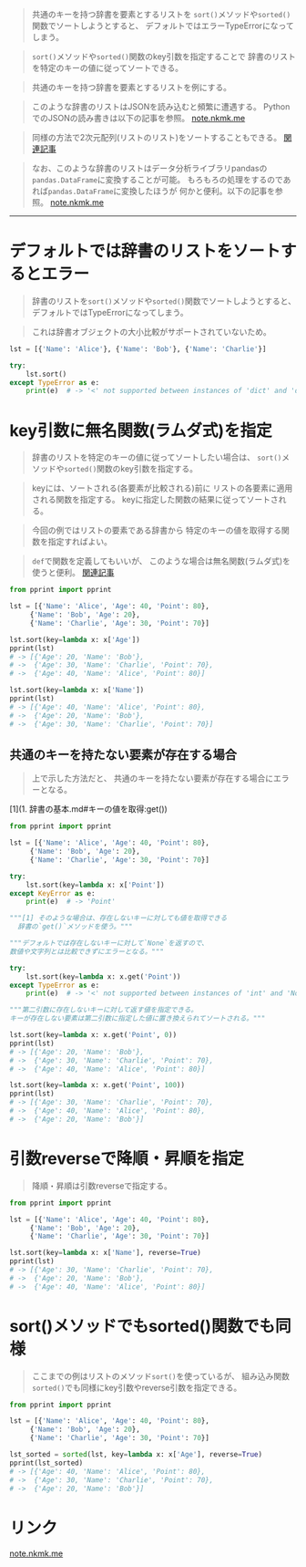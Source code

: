 > 共通のキーを持つ辞書を要素とするリストを
  `sort()`メソッドや`sorted()`関数でソートしようとすると、
  デフォルトではエラーTypeErrorになってしまう。

> `sort()`メソッドや`sorted()`関数のkey引数を指定することで
  辞書のリストを特定のキーの値に従ってソートできる。

> 共通のキーを持つ辞書を要素とするリストを例にする。

> このような辞書のリストはJSONを読み込むと頻繁に遭遇する。
  PythonでのJSONの読み書きは以下の記事を参照。
[note.nkmk.me](https://note.nkmk.me/python-json-load-dump/)

> 同様の方法で2次元配列(リストのリスト)をソートすることもできる。
[関連記事](../4.%20シーケンス型・集合型/6.%20並べ替え・入れ替え/1.%20並べ替え.md#多次元配列のソート)

> なお、このような辞書のリストはデータ分析ライブラリpandasの
  `pandas.DataFrame`に変換することが可能。
> もろもろの処理をするのであれば`pandas.DataFrame`に変換したほうが
  何かと便利。以下の記事を参照。
[note.nkmk.me](https://note.nkmk.me/python-pandas-json-normalize/)

---------------------------------------------------------------------------

# デフォルトでは辞書のリストをソートするとエラー

> 辞書のリストを`sort()`メソッドや`sorted()`関数でソートしようとすると、
  デフォルトではTypeErrorになってしまう。

> これは辞書オブジェクトの大小比較がサポートされていないため。

```python
lst = [{'Name': 'Alice'}, {'Name': 'Bob'}, {'Name': 'Charlie'}]

try:
    lst.sort()
except TypeError as e:
    print(e)  # -> '<' not supported between instances of 'dict' and 'dict'
```

# key引数に無名関数(ラムダ式)を指定

> 辞書のリストを特定のキーの値に従ってソートしたい場合は、
  `sort()`メソッドや`sorted()`関数のkey引数を指定する。

> keyには、ソートされる(各要素が比較される)前に
  リストの各要素に適用される関数を指定する。
> keyに指定した関数の結果に従ってソートされる。

> 今回の例ではリストの要素である辞書から
  特定のキーの値を取得する関数を指定すればよい。

> `def`で関数を定義してもいいが、
  このような場合は無名関数(ラムダ式)を使うと便利。
[関連記事](../../5.%20特殊構文/lambda式.md)

```python
from pprint import pprint

lst = [{'Name': 'Alice', 'Age': 40, 'Point': 80}, 
     {'Name': 'Bob', 'Age': 20},
     {'Name': 'Charlie', 'Age': 30, 'Point': 70}]

lst.sort(key=lambda x: x['Age'])
pprint(lst)
# -> [{'Age': 20, 'Name': 'Bob'},
# ->  {'Age': 30, 'Name': 'Charlie', 'Point': 70},
# ->  {'Age': 40, 'Name': 'Alice', 'Point': 80}]

lst.sort(key=lambda x: x['Name'])
pprint(lst)
# -> [{'Age': 40, 'Name': 'Alice', 'Point': 80},
# ->  {'Age': 20, 'Name': 'Bob'},
# ->  {'Age': 30, 'Name': 'Charlie', 'Point': 70}]
```

## 共通のキーを持たない要素が存在する場合

> 上で示した方法だと、
  共通のキーを持たない要素が存在する場合にエラーとなる。

[1](1. 辞書の基本.md#キーの値を取得:get())
```python
from pprint import pprint

lst = [{'Name': 'Alice', 'Age': 40, 'Point': 80}, 
     {'Name': 'Bob', 'Age': 20},
     {'Name': 'Charlie', 'Age': 30, 'Point': 70}]

try:
    lst.sort(key=lambda x: x['Point'])
except KeyError as e:
    print(e)  # -> 'Point'

"""[1] そのような場合は、存在しないキーに対しても値を取得できる
  辞書の`get()`メソッドを使う。"""

"""デフォルトでは存在しないキーに対して`None`を返すので、
数値や文字列とは比較できずにエラーとなる。"""

try:
    lst.sort(key=lambda x: x.get('Point'))
except TypeError as e:
    print(e)  # -> '<' not supported between instances of 'int' and 'NoneType'

"""第二引数に存在しないキーに対して返す値を指定できる。
キーが存在しない要素は第二引数に指定した値に置き換えられてソートされる。"""

lst.sort(key=lambda x: x.get('Point', 0))
pprint(lst)
# -> [{'Age': 20, 'Name': 'Bob'},
# ->  {'Age': 30, 'Name': 'Charlie', 'Point': 70},
# ->  {'Age': 40, 'Name': 'Alice', 'Point': 80}]

lst.sort(key=lambda x: x.get('Point', 100))
pprint(lst)
# -> [{'Age': 30, 'Name': 'Charlie', 'Point': 70},
# ->  {'Age': 40, 'Name': 'Alice', 'Point': 80},
# ->  {'Age': 20, 'Name': 'Bob'}]
```

# 引数reverseで降順・昇順を指定

> 降順・昇順は引数reverseで指定する。

```python
from pprint import pprint

lst = [{'Name': 'Alice', 'Age': 40, 'Point': 80}, 
     {'Name': 'Bob', 'Age': 20},
     {'Name': 'Charlie', 'Age': 30, 'Point': 70}]

lst.sort(key=lambda x: x['Name'], reverse=True)
pprint(lst)
# -> [{'Age': 30, 'Name': 'Charlie', 'Point': 70},
# ->  {'Age': 20, 'Name': 'Bob'},
# ->  {'Age': 40, 'Name': 'Alice', 'Point': 80}]
```

# sort()メソッドでもsorted()関数でも同様

> ここまでの例はリストのメソッド`sort()`を使っているが、
  組み込み関数`sorted()`でも同様にkey引数やreverse引数を指定できる。

```python
from pprint import pprint

lst = [{'Name': 'Alice', 'Age': 40, 'Point': 80}, 
     {'Name': 'Bob', 'Age': 20},
     {'Name': 'Charlie', 'Age': 30, 'Point': 70}]

lst_sorted = sorted(lst, key=lambda x: x['Age'], reverse=True)
pprint(lst_sorted)
# -> [{'Age': 40, 'Name': 'Alice', 'Point': 80},
# ->  {'Age': 30, 'Name': 'Charlie', 'Point': 70},
# ->  {'Age': 20, 'Name': 'Bob'}]
```

# リンク

[note.nkmk.me](https://note.nkmk.me/python-dict-list-sort/)
